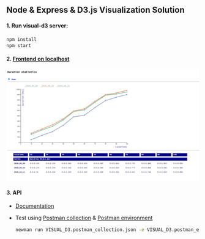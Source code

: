 ## Node & Express & D3.js Visualization Solution

#### 1. Run visual-d3 server:
```
npm install
npm start
```

#### 2. [Frontend on localhost](http://localhost:1111)
![front_end_demo_snapshot](./public/front_end_demo_snapshot.jpg)

#### 3. API

- [Documentation](https://documenter.getpostman.com/view/6384621/TVYF8JeU)

- Test using [Postman collection](./VISUAL_D3.postman_collection.json) & [Postman environment](./VISUAL_D3.postman_environment.json)
  
   ```bash
   newman run VISUAL_D3.postman_collection.json -e VISUAL_D3.postman_environment.json
   ```
